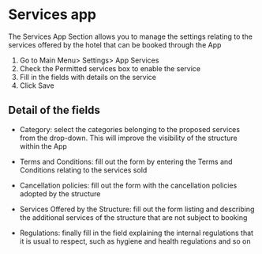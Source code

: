 # Services app

The Services App Section allows you to manage the settings relating to the services offered by the hotel that can be booked through the App

1. Go to Main Menu> Settings> App Services
2. Check the Permitted services box to enable the service
3. Fill in the fields with details on the service
4. Click Save

## Detail of the fields

* Category: select the categories belonging to the proposed services from the drop-down. This will improve the visibility of the structure within the App

* Terms and Conditions: fill out the form by entering the Terms and Conditions relating to the services sold

* Cancellation policies: fill out the form with the cancellation policies adopted by the structure

* Services Offered by the Structure: fill out the form listing and describing the additional services of the structure that are not subject to booking

* Regulations: finally fill in the field explaining the internal regulations that it is usual to respect, such as hygiene and health regulations and so on
